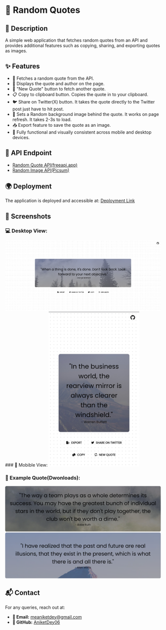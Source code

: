 # 📜 Random Quotes
## 📝 Description
A simple web application that fetches random quotes from an API and provides additional features such as copying, sharing, and exporting quotes as images.

## ✨ Features
- 🎲 Fetches a random quote from the API.
- 📖 Displays the quote and author on the page.
- 🔄 "New Quote" button to fetch another quote.
- 📋 Copy to clipboard button. Copies the quote in to your clipboard.
- 🐦 Share on Twitter(X) button. It takes the quote directly to the Twitter post just have to hit post.
- 🌄 Sets a Random background image behind the quote. It works on page refresh. It takes 2-3s to load.
- 📥 Export feature to save the quote as an image.
- 📲 Fully functional and visually consistent across mobile and desktop devices.

## 🔗 API Endpoint
- [Random Quote API(freeapi.app)](https://freeapi.hashnode.space/api-guide/apireference/getARandomQuote)
- [Random Image API(Picsum)](https://picsum.photos/2000)

## 🌍 Deployment
The application is deployed and accessible at:
[Deployment Link](https://yourdeploymenturl.com)

## 📸 Screenshots
### 💻 Desktop View:
<img src="./img/desktop_view.png" alt="Quote Generator" width="600">
### 📱 Mobible View:
<img src="./img/mobile_view.jpg" alt="Quote Generator" height="500">

### 📝 Example Quote(Dwonloads):
<img src="./img/quote (7).png" alt="Quote Generator" width="600">
<img src="./img/quote (9).png" alt="Quote Generator" width="600">

## 📬 Contact
For any queries, reach out at:
- **📧 Email:** meaniketdey@gmail.com
- **🐙 GitHub:** [AniketDey06](https://github.com/aniketdey06)

#
